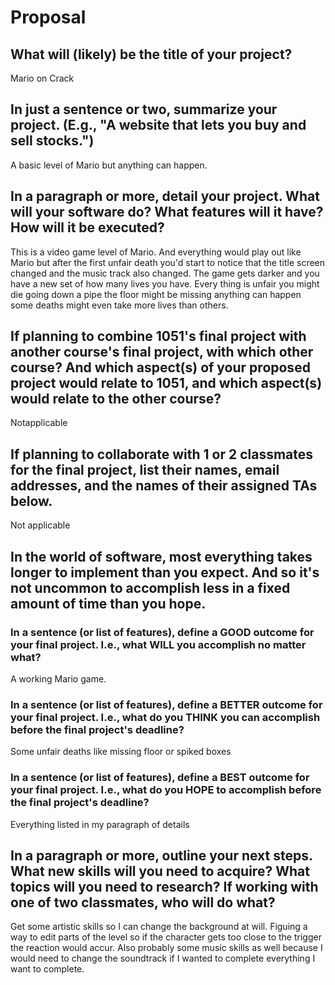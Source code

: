 # Proposal
## What will (likely) be the title of your project?
Mario on Crack
## In just a sentence or two, summarize your project. (E.g., "A website that lets you buy and sell stocks.")
A basic level of Mario but anything can happen.
## In a paragraph or more, detail your project. What will your software do? What features will it have? How will it be executed?
This is a video game level of Mario. And everything would play out like Mario but after the first unfair death you'd start to notice that the title screen changed and the music track also changed. The game gets darker and you have a new set of how many lives you have. Every thing is unfair you might die going down a pipe the floor might be missing anything can happen some deaths might even take more lives than others.

## If planning to combine 1051's final project with another course's final project, with which other course? And which aspect(s) of your proposed project would relate to 1051, and which aspect(s) would relate to the other course?

Notapplicable

## If planning to collaborate with 1 or 2 classmates for the final project, list their names, email addresses, and the names of their assigned TAs below.

Not applicable

## In the world of software, most everything takes longer to implement than you expect. And so it's not uncommon to accomplish less in a fixed amount of time than you hope.

### In a sentence (or list of features), define a GOOD outcome for your final project. I.e., what WILL you accomplish no matter what?

A working Mario game.

### In a sentence (or list of features), define a BETTER outcome for your final project. I.e., what do you THINK you can accomplish before the final project's deadline?

Some unfair deaths like missing floor or spiked boxes

### In a sentence (or list of features), define a BEST outcome for your final project. I.e., what do you HOPE to accomplish before the final project's deadline?

Everything listed in my paragraph of details

## In a paragraph or more, outline your next steps. What new skills will you need to acquire? What topics will you need to research? If working with one of two classmates, who will do what?

Get some artistic skills so I can change the background at will. Figuing a way to edit parts of the level so if the character gets too close to the trigger the reaction would accur. Also probably some music skills as well because I would need to change the soundtrack if I wanted to complete everything I want to complete.

